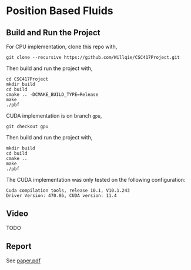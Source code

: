 # Position Based Fluids

## Build and Run the Project
For CPU implementation, clone this repo with,

```
git clone --recursive https://github.com/Willqie/CSC417Project.git
```
Then build and run the project with,
```
cd CSC417Project
mkdir build
cd build
cmake .. -DCMAKE_BUILD_TYPE=Release
make
./pbf
```

CUDA implementation is on branch `gpu`,
```
git checkout gpu
```
Then build and run the project with,
```
mkdir build
cd build
cmake ..
make
./pbf
```
The CUDA implementation was only tested on the following configuration:
```
Cuda compilation tools, release 10.1, V10.1.243
Driver Version: 470.86, CUDA version: 11.4
```

## Video
TODO

## Report
See <a href="https://github.com/Willqie/CSC417Project/blob/master/report/report.pdf">paper.pdf</a>
